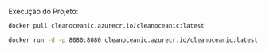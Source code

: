 Execução do Projeto:

```bash
docker pull cleanoceanic.azurecr.io/cleanoceanic:latest

docker run -d -p 8080:8080 cleanoceanic.azurecr.io/cleanoceanic:latest
```